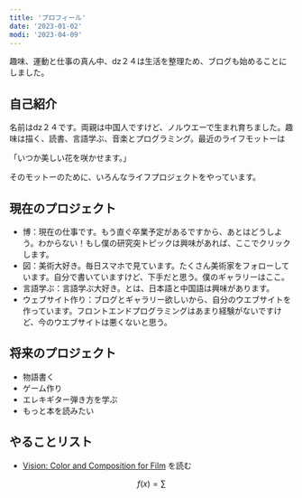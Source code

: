 ```yaml
---
title: 'プロフィール'
date: '2023-01-02'
modi: '2023-04-09'
---
```

趣味、運動と仕事の真ん中、dz２４は生活を整理ため、ブログも始めることにしました。

## 自己紹介

名前はdz２４です。両親は中国人ですけど、ノルウエーで生まれ育ちました。趣味は描く、読書、言語学ぶ、音楽とプログラミング。最近のライフモットーは

「いつか美しい花を咲かせます。」

そのモットーのために、いろんなライフプロジェクトをやっています。

## 現在のプロジェクト
* 博：現在の仕事です。もう直ぐ卒業予定があるですから、あとはどうしよう。わからない！もし僕の研究突トピックは興味があれば、ここでクリックします。
* 図：美術大好き。毎日スマホで見ています。たくさん美術家をフォローしています。自分で書いていますけど、下手だと思う。僕のギャラリーはここ。
* 言語学ぶ：言語学ぶ大好き。とは、日本語と中国語は興味があります。
* ウェブサイト作り：ブログとギャラリー欲しいから、自分のウエブサイトを作っています。フロントエンドプログラミングはあまり経験がないですけど、今のウエブサイトは悪くないと思う。

## 将来のプロジェクト
* 物語書く
* ゲーム作り
* エレキギター弾き方を学ぶ
* もっと本を読みたい

## やることリスト
* [Vision: Color and Composition for Film](https://www.amazon.com/Vision-Composition-Hans-P-Bacher/dp/1786272202) を読む

$$f(x) = \sum$$

